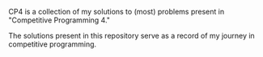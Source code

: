 CP4 is a collection of my solutions to (most) problems present in "Competitive Programming 4."

The solutions present in this repository serve as a record of my journey in competitive programming.
